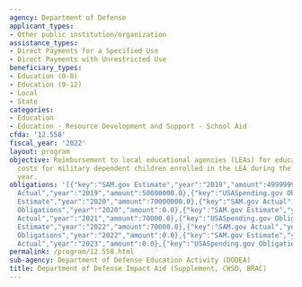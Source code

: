 ```yaml
---
agency: Department of Defense
applicant_types:
- Other public institution/organization
assistance_types:
- Direct Payments for a Specified Use
- Direct Payments with Unrestricted Use
beneficiary_types:
- Education (0-8)
- Education (9-12)
- Local
- State
categories:
- Education
- Education - Resource Development and Support - School Aid
cfda: '12.558'
fiscal_year: '2022'
layout: program
objective: Reimbursement to local educational agencies (LEAs) for education related
  costs for military dependent children enrolled in the LEA during the specified school
  year.
obligations: '[{"key":"SAM.gov Estimate","year":"2019","amount":49999998.0},{"key":"SAM.gov
  Actual","year":"2019","amount":50000000.0},{"key":"USASpending.gov Obligations","year":"2019","amount":0.0},{"key":"SAM.gov
  Estimate","year":"2020","amount":70000000.0},{"key":"SAM.gov Actual","year":"2020","amount":70000.0},{"key":"USASpending.gov
  Obligations","year":"2020","amount":0.0},{"key":"SAM.gov Estimate","year":"2021","amount":70000.0},{"key":"SAM.gov
  Actual","year":"2021","amount":70000.0},{"key":"USASpending.gov Obligations","year":"2021","amount":0.0},{"key":"SAM.gov
  Estimate","year":"2022","amount":70000.0},{"key":"SAM.gov Actual","year":"2022","amount":70000.0},{"key":"USASpending.gov
  Obligations","year":"2022","amount":0.0},{"key":"SAM.gov Estimate","year":"2023","amount":80000.0},{"key":"SAM.gov
  Actual","year":"2023","amount":0.0},{"key":"USASpending.gov Obligations","year":"2023","amount":0.0}]'
permalink: /program/12.558.html
sub-agency: Department of Defense Education Activity (DODEA)
title: Department of Defense Impact Aid (Supplement, CWSD, BRAC)
---
```

